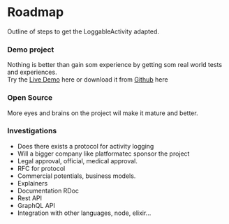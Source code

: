 # Roadmap
Outline of steps to get the LoggableActivity adapted.

### Demo project
Nothing is better than gain som experience by getting som real world tests and experiences.
<br/>
Try the [Live Demo]("https://loggableactivity-efe7b931c886.herokuapp.com/") here or download it from [Github]("https://github.com/LoggableActivity/LoggableActivityDemoApp") here


### Open Source
More eyes and brains on the project wil make it mature and better.

### Investigations
- Does there exists a protocol for activity logging
- Will a bigger company like platformatec sponsor the project
- Legal approval, official, medical approval.
- RFC for protocol
- Commercial potentials, business models.
- Explainers
- Documentation RDoc
- Rest API 
- GraphQL API
- Integration with other languages, node, elixir...